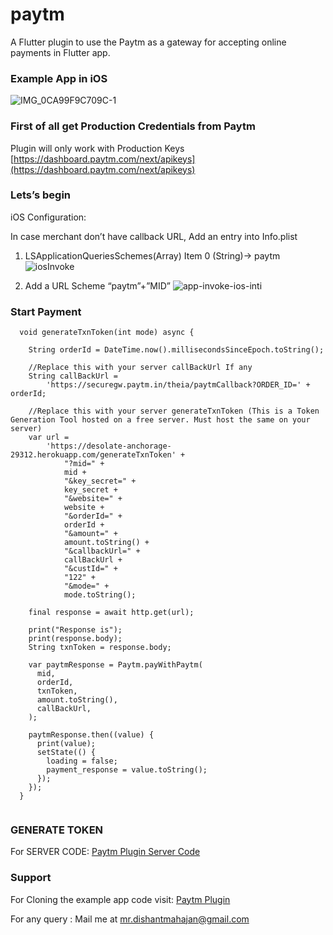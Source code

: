 # paytm

A Flutter plugin to use the Paytm as a gateway for accepting online payments in Flutter app.

### Example App in iOS
![IMG_0CA99F9C709C-1](https://user-images.githubusercontent.com/25786428/82787888-07fbc180-9e85-11ea-87cb-754c6155b1d3.jpeg)


### First of all get Production Credentials from Paytm
Plugin will only work with Production Keys
[https://dashboard.paytm.com/next/apikeys](https://dashboard.paytm.com/next/apikeys)


### Lets’s begin

iOS Configuration:

In case merchant don’t have callback URL, Add an entry into Info.plist

1. LSApplicationQueriesSchemes(Array) Item 0 (String)-> paytm
![iosInvoke](https://user-images.githubusercontent.com/25786428/82787548-45138400-9e84-11ea-835f-caa0701728cb.png)

2. Add a URL Scheme “paytm”+”MID”
![app-invoke-ios-inti](https://user-images.githubusercontent.com/25786428/82787531-3c22b280-9e84-11ea-9923-c18f2bc904de.png)
 

### Start Payment
```
  void generateTxnToken(int mode) async {
    
    String orderId = DateTime.now().millisecondsSinceEpoch.toString();

    //Replace this with your server callBackUrl If any
    String callBackUrl =
        'https://securegw.paytm.in/theia/paytmCallback?ORDER_ID=' + orderId;

    //Replace this with your server generateTxnToken (This is a Token Generation Tool hosted on a free server. Must host the same on your server)
    var url =
        'https://desolate-anchorage-29312.herokuapp.com/generateTxnToken' +
            "?mid=" +
            mid +
            "&key_secret=" +
            key_secret +
            "&website=" +
            website +
            "&orderId=" +
            orderId +
            "&amount=" +
            amount.toString() +
            "&callbackUrl=" +
            callBackUrl +
            "&custId=" +
            "122" +
            "&mode=" +
            mode.toString();

    final response = await http.get(url);

    print("Response is");
    print(response.body);
    String txnToken = response.body;

    var paytmResponse = Paytm.payWithPaytm(
      mid,
      orderId,
      txnToken,
      amount.toString(),
      callBackUrl,
    );

    paytmResponse.then((value) {
      print(value);
      setState(() {
        loading = false;
        payment_response = value.toString();
      });
    });
  }
  
  ``` 

### GENERATE TOKEN
For SERVER CODE:
[Paytm Plugin Server Code](https://github.com/mrdishant/Paytm-Plugin-Server)

### Support
For Cloning the example app code visit:
[Paytm Plugin](https://github.com/mrdishant/Paytm-All-in-one-flutter-sdk.git)

For any query :
Mail me at mr.dishantmahajan@gmail.com